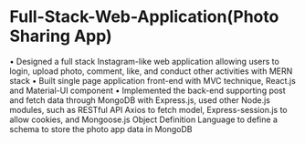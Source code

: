 # Full-Stack-Web-Application(Photo Sharing App)
• Designed a full stack Instagram-like web application allowing users to login, upload photo, comment, like, and conduct other activities with MERN stack
• Built single page application front-end with MVC technique, React.js and Material-UI component
• Implemented the back-end supporting post and fetch data through MongoDB with Express.js, used other Node.js modules, such as RESTful API Axios to fetch model, Express-session.js to allow cookies, and Mongoose.js Object Definition Language to define a schema to store the photo app data in MongoDB
